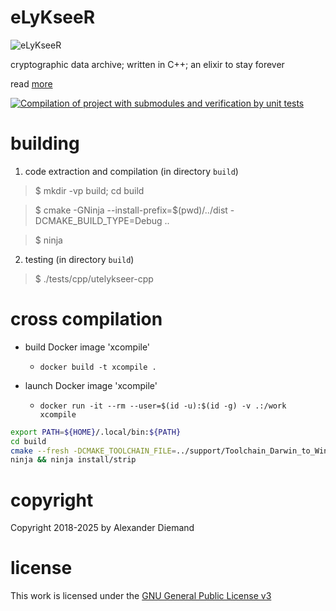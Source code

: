 # eLyKseeR

![eLyKseeR](https://www.elykseer.com/wp-content/uploads/2017/11/lxricon2.png)

cryptographic data archive; written in C++; an elixir to stay forever

read [more](https://github.com/eLyKseeR/elykseer-cpp)

[![Compilation of project with submodules and verification by unit tests](https://github.com/eLyKseeR/elykseer-cpp/actions/workflows/CI.yaml/badge.svg?branch=main)](https://github.com/eLyKseeR/elykseer-cpp/actions/workflows/CI.yaml)

# building

1. code extraction and compilation (in directory `build`)

> $ mkdir -vp build; cd build

> $ cmake -GNinja --install-prefix=$(pwd)/../dist -DCMAKE_BUILD_TYPE=Debug ..

> $ ninja

2. testing (in directory `build`)

> $ ./tests/cpp/utelykseer-cpp


# cross compilation

- build Docker image 'xcompile'
   - `docker build -t xcompile .` 

- launch Docker image 'xcompile'
   - ``docker run -it --rm --user=$(id -u):$(id -g) -v .:/work xcompile``
```sh
export PATH=${HOME}/.local/bin:${PATH}
cd build
cmake --fresh -DCMAKE_TOOLCHAIN_FILE=../support/Toolchain_Darwin_to_Windows.cmake --install-prefix=$(pwd)/../dist -DCMAKE_BUILD_TYPE=Release -GNinja ..
ninja && ninja install/strip
```

# copyright

Copyright 2018-2025 by Alexander Diemand

# license

This work is licensed under the 
[GNU General Public License v3](https://www.gnu.org/licenses/gpl.html)

